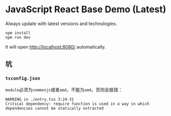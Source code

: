 JavaScript React Base Demo (Latest)
===================================

Always update with latest versions and technologies.

```
npm install
npm run dev
```

It will open <http://localhost:8080/> automatically.

坑
---

### `tsconfig.json`

`module`必须为`commonjs`或者`amd`，不能为`umd`，否则会报错：

```
WARNING in ./entry.tsx 3:24-31
Critical dependency: require function is used in a way in which dependencies cannot be statically extracted
```

